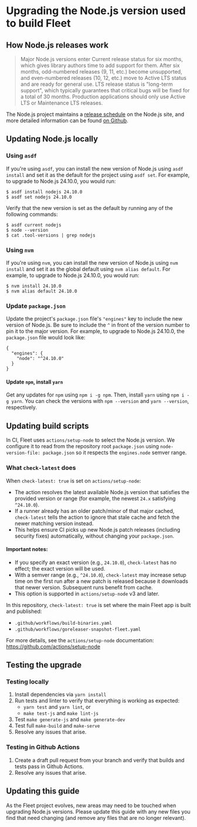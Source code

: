 # Upgrading the Node.js version used to build Fleet

## How Node.js releases work

> Major Node.js versions enter Current release status for six months, which gives library authors time to add support for them. After six months, odd-numbered releases (9, 11, etc.) become unsupported, and even-numbered releases (10, 12, etc.) move to Active LTS status and are ready for general use. LTS release status is "long-term support", which typically guarantees that critical bugs will be fixed for a total of 30 months. Production applications should only use Active LTS or Maintenance LTS releases.

The Node.js project maintains a [release schedule](https://nodejs.org/en/about/releases/) on the Node.js site, and more detailed information can be found [on Github](https://github.com/nodejs/release?tab=readme-ov-file#release-schedule).

## Updating Node.js locally

### Using `asdf`

If you're using `asdf`, you can install the new version of Node.js using `asdf install` and set it as the default for the project using `asdf set`. For example, to upgrade to Node.js 24.10.0, you would run:

```shell
$ asdf install nodejs 24.10.0
$ asdf set nodejs 24.10.0
```

Verify that the new version is set as the default by running any of the following commands:

```shell
$ asdf current nodejs
$ node --version
$ cat .tool-versions | grep nodejs
```

### Using `nvm`

If you're using `nvm`, you can install the new version of Node.js using `nvm install` and set it as the global default using `nvm alias default`. For example, to upgrade to Node.js 24.10.0, you would run:

```shell
$ nvm install 24.10.0
$ nvm alias default 24.10.0
```

### Update `package.json`

Update the project's `package.json` file's `"engines"` key to include the new version of Node.js. Be sure to include the `^` in front of the version number to pin it to the major version. For example, to upgrade to Node.js 24.10.0, the `package.json` file would look like:

```jsonc
{
  "engines": {
    "node": "^24.10.0"
  }
}
```

#### Update `npm`, install `yarn`

Get any updates for `npm` using `npm i -g npm`. Then, install `yarn` using `npm i -g yarn`. You can check the versions with `npm --version` and `yarn --version`, respectively.

## Updating build scripts

In CI, Fleet uses `actions/setup-node` to select the Node.js version. We configure it to read from the repository root `package.json` using `node-version-file: package.json` so it respects the `engines.node` semver range.

### What `check-latest` does

When `check-latest: true` is set on `actions/setup-node`:
- The action resolves the latest available Node.js version that satisfies the provided version or range (for example, the newest `24.x` satisfying `^24.10.0`).
- If a runner already has an older patch/minor of that major cached, `check-latest` tells the action to ignore that stale cache and fetch the newer matching version instead.
- This helps ensure CI picks up new Node.js patch releases (including security fixes) automatically, without changing your `package.json`.

#### Important notes:

- If you specify an exact version (e.g., `24.10.0`), `check-latest` has no effect; the exact version will be used.
- With a semver range (e.g., `^24.10.0`), `check-latest` may increase setup time on the first run after a new patch is released because it downloads that newer version. Subsequent runs benefit from cache.
- This option is supported in `actions/setup-node` v3 and later.

In this repository, `check-latest: true` is set where the main Fleet app is built and published:
- `.github/workflows/build-binaries.yaml`
- `.github/workflows/goreleaser-snapshot-fleet.yaml`

For more details, see the `actions/setup-node` documentation: https://github.com/actions/setup-node

## Testing the upgrade

### Testing locally

1. Install dependencies via `yarn install`
2. Run tests and linter to verify that everything is working as expected:
   - `yarn test` and `yarn lint`, or
   - `make test-js` and `make lint-js`
3. Test `make generate-js` and `make generate-dev`
4. Test full `make-build` and `make-serve`
5. Resolve any issues that arise.

### Testing in Github Actions

1. Create a draft pull request from your branch and verify that builds and tests pass in Github Actions.
2. Resolve any issues that arise.

## Updating this guide

As the Fleet project evolves, new areas may need to be touched when upgrading Node.js versions. Please update this guide with any new files you find that need changing (and remove any files that are no longer relevant).